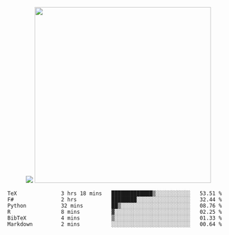 <p align="center">
  <img width="auto" src ="https://github-readme-stats.vercel.app/api/top-langs/?username=syrkis&layout=compact&hide_border=true&theme=darcula&bg_color=00000000&langs_count=6&hide=jupyter%20notebook,JavaScript,HTML" width = 400>
      <img src ="https://github-readme-streak-stats.herokuapp.com?user=syrkis&theme=darcula&hide_border=true&background=FFFFFF00" width = 400>

</p>
<!--START_SECTION:waka-->

```text
TeX              3 hrs 18 mins   █████████████▒░░░░░░░░░░░   53.51 %
F#               2 hrs           ████████░░░░░░░░░░░░░░░░░   32.44 %
Python           32 mins         ██▒░░░░░░░░░░░░░░░░░░░░░░   08.76 %
R                8 mins          ▓░░░░░░░░░░░░░░░░░░░░░░░░   02.25 %
BibTeX           4 mins          ▒░░░░░░░░░░░░░░░░░░░░░░░░   01.33 %
Markdown         2 mins          ░░░░░░░░░░░░░░░░░░░░░░░░░   00.64 %
```

<!--END_SECTION:waka-->
